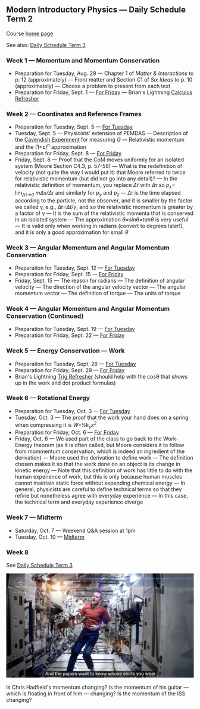## Modern Introductory Physics &mdash; Daily Schedule Term 2

Course [home page](./)

See also: [Daily Schedule Term 3](./daily_schedule-term_3.html)

### Week 1 &mdash; Momentum and Momentum Conservation

* Preparation for Tuesday, Aug. 29 &mdash; Chapter 1 of *Matter &amp; Interactions* to p. 12 (approximately) &mdash; Front matter and Section C1 of *Six Ideas* to p. 10 (approximately) &mdash; Choose a problem to present from each text
* Preparation for Friday, Sept. 1 &mdash; [For Friday](./assignments/AssignmentFor2023-09-01.pdf) &mdash; Brian's Lightning [Calculus Refresher](./resources/CalculusRefresher.pdf)

### Week 2 &mdash; Coordinates and Reference Frames

* Preparation for Tuesday, Sept. 5 &mdash; [For Tuesday](./assignments/AssignmentFor2023-09-05.pdf)
* Tuesday, Sept. 5 &mdash; Physicists&rsquo; extension of PEMDAS &mdash; Description of the [Cavendish Experiment](./resources/CavendishExperiment.png) for measuring *G* &mdash; Relativistic momentum and the (1+&epsilon;)<sup>n</sup> approximation
* Preparation for Friday, Sept. 8 &mdash; [For Friday](./assignments/AssignmentFor2023-09-08.pdf)
* Friday, Sept. 8 &mdash; Proof that the CoM moves uniformly for an isolated system (Moore Section C4.3, p. 57-58) &mdash; What is the redefinition of velocity (not quite the way I would put it) that Moore referred to twice for relativistic momentum (but did not go into any detail)? &mdash; In the relativistic definition of momentum, you replace *&Delta;t* with *&Delta;&tau;* so *p<sub>x</sub>=* lim<sub>*&Delta;*&tau;*&rarr;0*</sub> *m&Delta;x/&Delta;&tau;* and similarly for *p<sub>y</sub>* and *p<sub>z</sub>* &mdash; *&Delta;&tau;* is the time elapsed according to the particle, not the observer, and it is smaller by the factor we called &gamma;, e.g., *&Delta;&tau;=&Delta;t/&gamma;*, and so the relativistic momentum is greater by a factor of &gamma; &mdash; It is the sum of the relativistic momenta that is conserved in an isolated system &mdash; The approximation *&theta;=*sin*&theta;=*tan*&theta;* is very useful &mdash; It is valid only when working in radians (convert to degrees later!), and it is only a good approximation for small *&theta;*

### Week 3 &mdash; Angular Momentum and Angular Momentum Conservation

* Preparation for Tuesday, Sept. 12 &mdash; [For Tuesday](./assignments/AssignmentFor2023-09-12.pdf)
* Preparation for Friday, Sept. 15 &mdash; [For Friday](./assignments/AssignmentFor2023-09-15.pdf)
* Friday, Sept. 15 &mdash; The reason for radians &mdash; The definition of angular velocity &mdash; The direction of the angular velocity vector &mdash; The angular momentum vector &mdash; The definition of torque &mdash; The units of torque

### Week 4 &mdash; Angular Momentum and Angular Momentum Conservation (Continued)

* Preparation for Tuesday, Sept. 19 &mdash; [For Tuesday](./assignments/AssignmentFor2023-09-19.pdf)
* Preparation for Friday, Sept. 22 &mdash; [For Friday](./assignments/AssignmentFor2023-09-22.pdf)

### Week 5  &mdash; Energy Conservation &mdash; Work

* Preparation for Tuesday, Sept. 26 &mdash; [For Tuesday](./assignments/AssignmentFor2023-09-26.pdf)
* Preparation for Friday, Sept. 29 &mdash; [For Friday](./assignments/AssignmentFor2023-09-29.pdf)
* Brian's Lightning [Trig Refresher](./resources/TrigRefresher.pdf) (should help with the cos&theta; that shows up in the work and dot product formulas)

### Week 6  &mdash; Rotational Energy

* Preparation for Tuesday, Oct. 3 &mdash; [For Tuesday](./assignments/AssignmentFor2023-10-03.pdf)
* Tuesday, Oct. 3 &mdash; The proof that the work your hand does on a spring when compressing it is *W=&half;k<sub>s</sub>x<sup>2</sup>*
* Preparation for Friday, Oct. 6 &mdash; [For Friday](./assignments/AssignmentFor2023-10-06.pdf)
* Friday, Oct. 6 &mdash; We used part of the class to go back to the Work-Energy theorem (as it is often called, but Moore considers it to follow from mommentum conservation, which is indeed an ingredient of the derivation) &mdash; Moore used the derivation to define work &mdash; The definition chosen makes it so that the work done on an object is its change in kinetic energy &mdash; Note that this definition of work has little to do with the human experience of work, but this is only because human muscles cannot maintain static force without expending chemical energy &mdash; In general, physicists are careful to define technical terms so that they refine but nonetheless agree with everyday experience &mdash; In this case, the technical term and everyday experience diverge

### Week 7  &mdash; Midterm

* Saturday, Oct. 7 &mdash; Weekend Q&amp;A session at 1pm
* Tuesday, Oct. 10 &mdash; [Midterm](./exams/Term2Exam.pdf)

### Week 8

See [Daily Schedule Term 3](./daily_schedule-term_3.html)

![Chris Hadfield floating inside the ISS](./resources/ChrisHadfield.jpeg)

Is Chris Hadfield's momentum changing? Is the momentum of his guitar &mdash; which is floating in front of him &mdash; changing? Is the momentum of the ISS changing?
